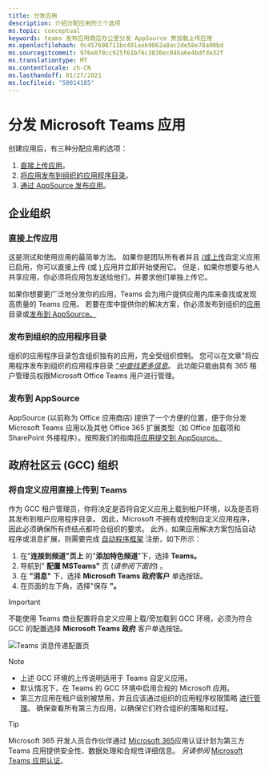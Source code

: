 ```yaml
---
title: 分发应用
description: 介绍分配应用的三个选项
ms.topic: conceptual
keywords: teams 发布应用商店办公室分发 AppSource 旁加载上传应用
ms.openlocfilehash: 9c457608711bc491aeb9062a8ac2de58e78a90bd
ms.sourcegitcommit: 976e870cc925f61b76c3830ec04ba6e4bdfde32f
ms.translationtype: MT
ms.contentlocale: zh-CN
ms.lasthandoff: 01/27/2021
ms.locfileid: "50014185"
---
```

# <a name="distribute-your-microsoft-teams-app"></a>分发 Microsoft Teams 应用

创建应用后，有三种分配应用的选项：

1. [直接上传应用](#upload-your-app-directly)。
2. [将应用发布到组织的应用程序目录](#publish-to-your-organizations-app-catalog)。
3. [通过 AppSource 发布应用](#publish-to-appsource)。

## <a name="enterprise-organizations"></a>企业组织

### <a name="upload-your-app-directly"></a>直接上传应用

这是测试和使用应用的最简单方法。 如果你是团队所有者并且 [/或上传](/microsoftteams/admin-settings)自定义应用已启用，你可以直接上传 (或 [) ](./apps-upload.md) 应用并立即开始使用它。 但是，如果你想要与他人共享应用，你必须将应用包发送给他们，并要求他们单独上传它。

如果你想要更广泛地分发你的应用，Teams 会为用户提供应用内库来查找或发现高质量的 Teams 应用。 若要在库中提供你的解决方案，你必须发布到组织的[应用](#publish-to-your-organizations-app-catalog)目录或[发布到 AppSource。](./appsource/publish.md)

### <a name="publish-to-your-organizations-app-catalog"></a>发布到组织的应用程序目录

组织的应用程序目录包含组织独有的应用，完全受组织控制。 您可以在文章"将应用程序发布到组织的应用程序目录 [*"中查找更多信息*](/microsoftteams/tenant-apps-catalog-teams)。 此功能只能由具有 365 租户管理员权限Microsoft Office Teams 用户进行管理。

### <a name="publish-to-appsource"></a>发布到 AppSource

AppSource (以前称为 Office 应用商店) 提供了一个方便的位置，便于你分发 Microsoft Teams 应用以及其他 Office 365 扩展类型（如 Office 加载项和 SharePoint 外接程序）。按照我们的指南[将应用提交到 AppSource。](./appsource/publish.md)

## <a name="government-community-cloud-gcc-organizations"></a>政府社区云 (GCC) 组织

### <a name="upload-your-custom-app-directly-to-teams"></a>将自定义应用直接上传到 Teams

 作为 GCC 租户管理员，你将决定是否将自定义应用上载到租户环境，以及是否将其发布到租户应用程序目录。 因此，Microsoft 不拥有或控制自定义应用程序，因此必须确保所有终结点都符合组织的要求。 此外，如果应用解决方案包括自动程序或消息扩展，则需要完成 [自动程序框架](https://dev.botframework.com/) 注册，如下所示：

1. 在"**连接到频道"页上** 的"**添加特色频道**"下，选择 **Teams。**
1. 导航到" **配置 MSTeams"** 页 (*请参阅下面的*) 。
1. 在 **"消息"** 下，选择 **Microsoft Teams 政府客户** 单选按钮。
1. 在页面的左下角，选择"保存 **"。**  

>[!IMPORTANT]
> 不能使用 Teams 商业配置将自定义应用上载/旁加载到 GCC 环境，必须为符合 GCC 的配置选择 **Microsoft Teams 政府** 客户单选按钮。

![Teams 消息传递配置页](../../assets/images/gcc-configure.png)

> [!NOTE]
>
> * 上述 GCC 环境的上传说明适用于 Teams 自定义应用。 </br>
> * 默认情况下，在 Teams 的 GCC 环境中启用合规的 Microsoft 应用。
> * 第三方应用在租户级别被禁用，并且应该通过组织的应用程序权限策略 [进行管理](/microsoftteams/teams-app-permission-policies)。 确保查看所有第三方应用，以确保它们符合组织的策略和过程。

> [!TIP]
>
> Microsoft 365 开发人员合作伙伴通过 [Microsoft 365](/microsoft-365-app-certification/overview)应用认证计划为第三方 Teams 应用提供安全性、数据处理和合规性详细信息。 *另请参阅* [Microsoft Teams 应用认证](/microsoftteams/platform/concepts/deploy-and-publish/appsource/post-publish/application-certification)。
</br></br>
